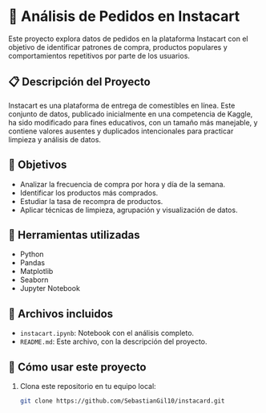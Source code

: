 # 🛒 Análisis de Pedidos en Instacart

Este proyecto explora datos de pedidos en la plataforma Instacart con el objetivo de identificar patrones de compra, productos populares y comportamientos repetitivos por parte de los usuarios.

## 📋 Descripción del Proyecto

Instacart es una plataforma de entrega de comestibles en línea. Este conjunto de datos, publicado inicialmente en una competencia de Kaggle, ha sido modificado para fines educativos, con un tamaño más manejable, y contiene valores ausentes y duplicados intencionales para practicar limpieza y análisis de datos.

## 🎯 Objetivos

- Analizar la frecuencia de compra por hora y día de la semana.
- Identificar los productos más comprados.
- Estudiar la tasa de recompra de productos.
- Aplicar técnicas de limpieza, agrupación y visualización de datos.

## 🧰 Herramientas utilizadas

- Python
- Pandas
- Matplotlib
- Seaborn
- Jupyter Notebook

## 📂 Archivos incluidos

- `instacart.ipynb`: Notebook con el análisis completo.
- `README.md`: Este archivo, con la descripción del proyecto.

## 🚀 Cómo usar este proyecto

1. Clona este repositorio en tu equipo local:
   ```bash
   git clone https://github.com/SebastianGil10/instacard.git
